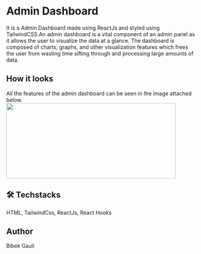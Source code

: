 
# Admin Dashboard

It  is a Admin Dashboard made using ReactJs and styled using TailwindCSS.An admin dashboard is a vital component of an admin panel as it allows the user to visualize the data at a glance. The dashboard is composed of charts, graphs, and other visualization features which frees the user from wasting time sifting through and processing large amounts of data.

## How it  looks
All the features of the admin dashboard can be seen in the image attached below. <br/>
<img src='./react/src/assets/dashboard.png' width='450' height='200'/>

## 🛠️ Techstacks
HTML, TailwindCss, ReactJs, React Hooks

## Author
 Bibek Gauli
